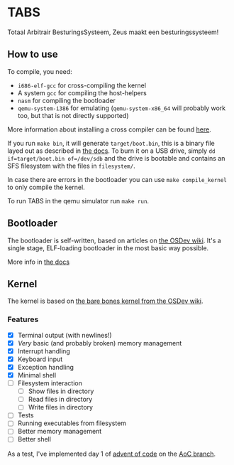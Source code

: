 # TABS

Totaal Arbitrair BesturingsSysteem, Zeus maakt een besturingssysteem!

## How to use

To compile, you need:

- `i686-elf-gcc` for cross-compiling the kernel
- A system `gcc` for compiling the host-helpers
- `nasm` for compiling the bootloader
- `qemu-system-i386` for emulating (`qemu-system-x86_64` will probably work too, but that is not directly supported)

More information about installing a cross compiler can be found [here](https://wiki.osdev.org/GCC_Cross-Compiler#The_Build).

If you run `make bin`, it will generate `target/boot.bin`, this is a binary file layed out as described in [the docs](docs/bootloader.md). To burn it on a USB drive, simply `dd if=target/boot.bin of=/dev/sdb` and the drive is bootable and contains an SFS filesystem with the files in `filesystem/`.

In case there are errors in the bootloader you can use `make compile_kernel` to only compile the kernel.

To run TABS in the qemu simulator run `make run`.

## Bootloader

The bootloader is self-written, based on articles on [the OSDev wiki](https://wiki.osdev.org/). It's a single stage, ELF-loading bootloader in the most basic way possible.

More info in [the docs](./docs/bootloader.md)

## Kernel

The kernel is based on [the bare bones kernel from the OSDev wiki](https://wiki.osdev.org/Bare_Bones).

### Features

- [x] Terminal output (with newlines!)
- [x] _Very_ basic (and probably broken) memory management
- [x] Interrupt handling
- [x] Keyboard input
- [x] Exception handling
- [x] Minimal shell
- [ ] Filesystem interaction
  - [ ] Show files in directory
  - [ ] Read files in directory
  - [ ] Write files in directory
- [ ] Tests
- [ ] Running executables from filesystem
- [ ] Better memory management
- [ ] Better shell

As a test, I've implemented day 1 of [advent of code](https://adventofcode.com/) on the [AoC branch](https://github.com/Robbe7730/RoBoot/tree/AoC).
